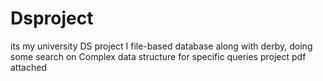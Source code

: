 # Dsproject
its my university DS project
I file-based database along with derby,
doing some search on Complex data structure for specific queries
project pdf attached
